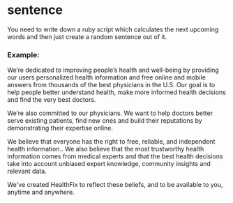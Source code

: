 sentence
========

You need to write down a ruby script which calculates the next upcoming words and then just create a random sentence out of it.


### Example:

We’re dedicated to improving people’s health and well-being by providing our users personalized health information and free online and mobile answers from thousands of the best physicians in the U.S. Our goal is to help people better understand health, make more informed health decisions and find the very best doctors.

We’re also committed to our physicians. We want to help doctors better serve existing patients, find new ones and build their reputations by demonstrating their expertise online.

We believe that everyone has the right to free, reliable, and independent health information.. We also believe that the most trustworthy health information comes from medical experts and that the best health decisions take into account unbiased expert knowledge, community insights and relevant data.

We've created HealthFix to reflect these beliefs, and to be available to you, anytime and anywhere.
